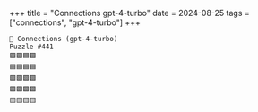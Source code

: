 +++
title = "Connections gpt-4-turbo"
date = 2024-08-25
tags = ["connections", "gpt-4-turbo"]
+++

```text
🤖 Connections (gpt-4-turbo) 
Puzzle #441
🟪🟩🟦🟩
🟦🟦🟦🟦
🟩🟩🟩🟩
🟪🟪🟪🟪
🟨🟨🟨🟨
```
